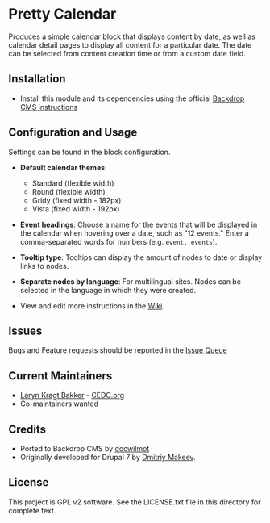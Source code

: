 # Pretty Calendar

Produces a simple calendar block that displays content by date, as well as
calendar detail pages to display all content for a particular date. The date
can be selected from content creation time or from a custom date field.

## Installation

 - Install this module and its dependencies using the official 
  [Backdrop CMS instructions](https://backdropcms.org/guide/modules)

## Configuration and Usage

Settings can be found in the block configuration.

  - **Default calendar themes**:
    - Standard (flexible width)
    - Round (flexible width)
    - Gridy (fixed width - 182px)
    - Vista (fixed width - 192px)

  - **Event headings**: Choose a name for the events that will be displayed in
    the calendar when hovering over a date, such as "12 events." Enter a
    comma-separated words for numbers (e.g. `event, events`).

  - **Tooltip type**: Tooltips can display the amount of nodes to date or
    display links to nodes.

  - **Separate nodes by language**: For multilingual sites. Nodes can be
    selected in the language in which they were created.
  
  - View and edit more instructions in the 
    [Wiki](https://github.com/backdrop-contrib/pretty_calendar/wiki).

## Issues

Bugs and Feature requests should be reported in the 
[Issue Queue](https://github.com/backdrop-contrib/pretty_calendar/issues)

## Current Maintainers

 - [Laryn Kragt Bakker](https://github.com/laryn) - [CEDC.org](https://cedc.org)
 - Co-maintainers wanted

## Credits

 - Ported to Backdrop CMS by [docwilmot](https://github.com/docwilmot)
 - Originally developed for Drupal 7 by [Dmitriy Makeev](https://www.drupal.org/user/1302446).

## License

This project is GPL v2 software. See the LICENSE.txt file in this directory for
complete text.
